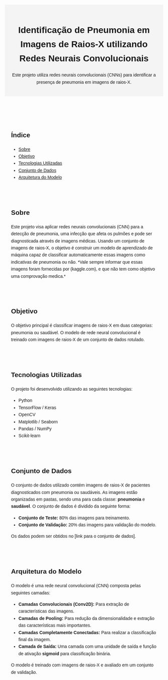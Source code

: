 <!DOCTYPE html>
<html lang="pt-br">
<head>
    <meta charset="UTF-8">
    <meta name="viewport" content="width=device-width, initial-scale=1.0">
    
</head>
<body style="font-family: Arial, sans-serif; line-height: 1.6;">

  <header style="text-align: center; padding: 20px; background-color: #f4f4f4;">
        <h1>Identificação de Pneumonia em Imagens de Raios-X utilizando Redes Neurais Convolucionais</h1>
        <p>Este projeto utiliza redes neurais convolucionais (CNNs) para identificar a presença de pneumonia em imagens de raios-X.</p>
    </header>

   <section style="padding: 20px;">
        <h2>Índice</h2>
        <ul>
            <li><a href="#sobre">Sobre</a></li>
            <li><a href="#objetivo">Objetivo</a></li>
            <li><a href="#tecnologias">Tecnologias Utilizadas</a></li>
            <li><a href="#conjunto-de-dados">Conjunto de Dados</a></li>
            <li><a href="#arquitetura">Arquitetura do Modelo</a></li>
            
            
</ul>
    </section>

  <section id="sobre" style="padding: 20px;">
        <h2>Sobre</h2>
        <p>
            Este projeto visa aplicar redes neurais convolucionais (CNN) para a detecção de pneumonia, uma infecção que afeta os pulmões e pode ser diagnosticada através de imagens médicas. Usando um conjunto de imagens de raios-X, o objetivo é construir um modelo de aprendizado de máquina capaz de classificar automaticamente essas imagens como indicativas de pneumonia ou não.
          *Vale sempre informar que essas imagens foram fornecidas por (kaggle.com), e que não tem como objetivo uma comprovação medica.*
        </p>
    </section>

   <section id="objetivo" style="padding: 20px;">
        <h2>Objetivo</h2>
        <p>
            O objetivo principal é classificar imagens de raios-X em duas categorias: pneumonia ou saudável. O modelo de rede neural convolucional é treinado com imagens de raios-X de um conjunto de dados rotulado.
        </p>
    </section>

   <section id="tecnologias" style="padding: 20px;">
        <h2>Tecnologias Utilizadas</h2>
        <p>
            O projeto foi desenvolvido utilizando as seguintes tecnologias:
        </p>
        <ul>
            <li>Python</li>
            <li>TensorFlow / Keras</li>
            <li>OpenCV</li>
            <li>Matplotlib / Seaborn</li>
            <li>Pandas / NumPy</li>
            <li>Scikit-learn</li>
        </ul>
    </section>
    
   <section id="conjunto-de-dados" style="padding: 20px;">
        <h2>Conjunto de Dados</h2>
        <p>
            O conjunto de dados utilizado contém imagens de raios-X de pacientes diagnosticados com pneumonia ou saudáveis. As imagens estão organizadas em pastas, sendo uma para cada classe: <strong>pneumonia</strong> e <strong>saudável</strong>. O conjunto de dados é dividido da seguinte forma:
        </p>
        <ul>
            <li><strong>Conjunto de Teste:</strong> 80% das imagens para treinamento.</li>
            <li><strong>Conjunto de Validação:</strong> 20% das imagens para validação do modelo.</li>
        </ul>
        <p>Os dados podem ser obtidos no [link para o conjunto de dados].</p>
    </section>

   <section id="arquitetura" style="padding: 20px;">
        <h2>Arquitetura do Modelo</h2>
        <p>
            O modelo é uma rede neural convolucional (CNN) composta pelas seguintes camadas:
        </p>
        <ul>
            <li><strong>Camadas Convolucionais (Conv2D):</strong> Para extração de características das imagens.</li>
            <li><strong>Camadas de Pooling:</strong> Para redução da dimensionalidade e extração das características mais importantes.</li>
            <li><strong>Camadas Completamente Conectadas:</strong> Para realizar a classificação final da imagem.</li>
            <li><strong>Camada de Saída:</strong> Uma camada com uma unidade de saída e função de ativação <strong>sigmoid</strong> para classificação binária.</li>
        </ul>
        <p>
            O modelo é treinado com imagens de raios-X e avaliado em um conjunto de validação.
        </p>
    </section>

 

</body>
</html>
